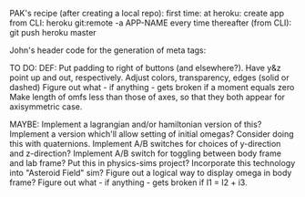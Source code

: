 
PAK's recipe (after creating a local  repo):
    first time:
        at heroku: create app
		from CLI: heroku git:remote -a APP-NAME
    every time thereafter (from CLI): git push heroku master

John's header code for the generation of meta tags:
  <meta charset="utf-8" />
  <meta property="og:title" content="goAlgo" />
  <meta property="og:image" content="./screen.png" />
  <meta property="og:description" content="A dynamic visualizer for sorting and pathfinding algorithms." />
  <meta property="og:url" content="https://jpa-goalgo.herokuapp.com/" />

TO DO:
DEF:
Put padding to right of buttons (and elsewhere?).
Have y&z point up and out, respectively.
Adjust colors, transparency, edges (solid or dashed)
Figure out what - if anything - gets broken if a moment equals zero
Make length of omfs less than those of axes, so that they both appear for axisymmetric case.

MAYBE:
Implement a lagrangian and/or hamiltonian version of this?
Implement a version which'll allow setting of initial omegas?
Consider doing this with quaternions.
Implement A/B switches for choices of y-direction and z-direction?
Implement A/B switch for toggling between body frame and lab frame?
Put this in physics-sims project?
Incorporate this technology into "Asteroid Field" sim?
Figure out a logical way to display omega in body frame?
Figure out what - if anything - gets broken if I1 = I2 + i3.
